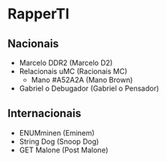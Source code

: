 # RapperTI

## Nacionais
- Marcelo DDR2 (Marcelo D2)
- Relacionais uMC (Racionais MC)
  - Mano #A52A2A (Mano Brown)
- Gabriel o Debugador (Gabriel o Pensador)

## Internacionais
- ENUMminen (Eminem)
- String Dog (Snoop Dog)
- GET Malone (Post Malone)
